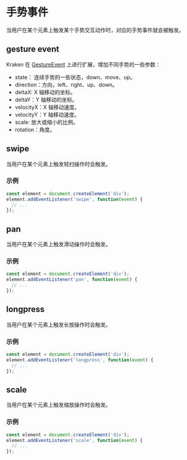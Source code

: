 # 手势事件

当用户在某个元素上触发某个手势交互动作时，对应的手势事件就会被触发。

## gesture event

Kraken 在 [GestureEvent](https://developer.mozilla.org/zh-CN/docs/Web/API/GestureEvent) 上进行扩展，增加不同手势的一些参数：

- state： 连续手势的一些状态，down、move、up。
- direction：方向，left、right、up、down。
- deltaX: X 轴移动的坐标。
- deltaY：Y 轴移动的坐标。
- velocityX：X 轴移动速度。
- velocityY：Y 轴移动速度。
- scale: 放大或缩小的比例。
- rotation：角度。

## swipe

当用户在某个元素上触发轻扫操作时会触发。

### 示例

```js
const element = document.createElement('div');
element.addEventListener('swipe', function(event) {
  // ...
});
```

## pan

当用户在某个元素上触发滑动操作时会触发。

### 示例

```js
const element = document.createElement('div');
element.addEventListener('pan', function(event) {
  // ...
});
```

## longpress

当用户在某个元素上触发长按操作时会触发。

### 示例

```js
const element = document.createElement('div');
element.addEventListener('longpress', function(event) {
  // ...
});
```

## scale

当用户在某个元素上触发缩放操作时会触发。

### 示例

```js
const element = document.createElement('div');
element.addEventListener('scale', function(event) {
  // ...
});
```
